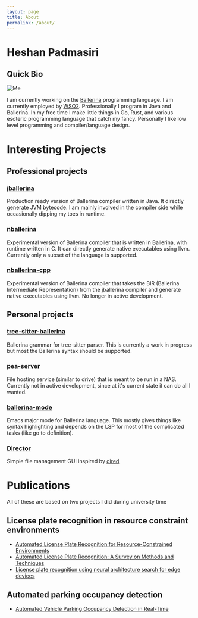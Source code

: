 ```yaml
---
layout: page
title: About
permalink: /about/
---
```


# Heshan Padmasiri

## Quick Bio
![Me](/assets/images/about.jpg)

 I am currently working on the [Ballerina](https://ballerina.io) programming language. I am currently employed by [WSO2](https://wso2.com). Professionally I program in Java and Ballerina. In my free time I make little things in Go, Rust, and various esoteric programming language that catch my fancy. Personally I like low level programming and compiler/language design. 

# Interesting Projects
## Professional projects
### [jballerina](https://github.com/ballerina-platform/ballerina-lang)
Production ready version of Ballerina compiler written in Java. It directly generate JVM bytecode. I am mainly involved in the compiler side while occasionally dipping my toes in runtime.

### [nballerina](https://github.com/ballerina-platform/nballerina) 
Experimental version of Ballerina compiler that is written in Ballerina, with runtime written in C. It can directly generate native executables using llvm. Currently only a subset of the language is supported. 

### [nballerina-cpp](https://github.com/heshanpadmasiri/nballerina-cpp)
Experimental version of Ballerina compiler that takes the BIR (Ballerina Intermediate Representation) from the jballerina compiler and generate native executables using llvm. No longer in active development.

## Personal projects 
### [tree-sitter-ballerina](https://github.com/heshanpadmasiri/tree-sitter-ballerina)
Ballerina grammar for tree-sitter parser. This is currently a work in progress but most the Ballerina syntax should be supported. 

### [pea-server](https://github.com/heshanpadmasiri/pea-server)
File hosting service (similar to drive) that is meant to be run in a NAS. Currently not in active development, since at it's current state it can do all I wanted.

### [ballerina-mode](https://github.com/heshanpadmasiri/ballerina-mode)
Emacs major mode for Ballerina language. This mostly gives things like syntax highlighting and depends on the LSP for most of the complicated tasks (like go to definition).

### [Director](https://github.com/heshanpadmasiri/Director)
Simple file management GUI inspired by [dired](https://www.gnu.org/software/emacs/manual/html_node/emacs/Dired.html)

# Publications
All of these are based on two projects I did during university time
## License plate recognition in resource constraint environments
+ [Automated License Plate Recognition for Resource-Constrained Environments](https://www.mdpi.com/1424-8220/22/4/1434) 
+ [Automated License Plate Recognition: A Survey on Methods and Techniques](https://ieeexplore.ieee.org/abstract/document/9310202)
+ [License plate recognition using neural architecture search for edge devices](https://onlinelibrary.wiley.com/doi/abs/10.1002/int.22471)

## Automated parking occupancy detection
+ [Automated Vehicle Parking Occupancy Detection in Real-Time](https://ieeexplore.ieee.org/abstract/document/9185199)
